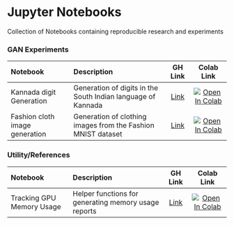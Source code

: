 # Jupyter Notebooks
Collection of Notebooks containing reproducible research and experiments

### GAN Experiments

| Notebook      | Description           | GH Link   | Colab Link |
| :------------ |:---------------------| :--------:|:----------:|
| Kannada digit Generation | Generation of digits in the South Indian language of Kannada | [Link](https://github.com/kannankumar/jupyter-notebooks/blob/master/Kannada_MNIST_GAN.ipynb) | <a href="https://colab.research.google.com/github/kannankumar/jupyter-notebooks/blob/master/Kannada_MNIST_GAN.ipynb" target="_parent"><img src="https://colab.research.google.com/assets/colab-badge.svg" alt="Open In Colab"/></a> |
| Fashion cloth image generation| Generation of clothing images from the Fashion MNIST dataset | [Link](https://github.com/kannankumar/jupyter-notebooks/blob/master/Fashion_MNIST_GAN.ipynb) | <a href="https://colab.research.google.com/github/kannankumar/jupyter-notebooks/blob/master/Fashion_MNIST_GAN.ipynb" target="_parent"><img src="https://colab.research.google.com/assets/colab-badge.svg" alt="Open In Colab"/></a> | 



### Utility/References

| Notebook      | Description           | GH Link   | Colab Link |
| :------------ |:---------------------| :--------:|:----------:|
| Tracking GPU Memory Usage | Helper functions for generating memory usage reports | [Link](https://github.com/kannankumar/jupyter-notebooks/blob/master/Tracking_GPU_Memory_Usage.ipynb) | <a href="https://colab.research.google.com/github/kannankumar/jupyter-notebooks/blob/master/Tracking_GPU_Memory_Usage.ipynb" target="_parent"><img src="https://colab.research.google.com/assets/colab-badge.svg" alt="Open In Colab"/></a> |
